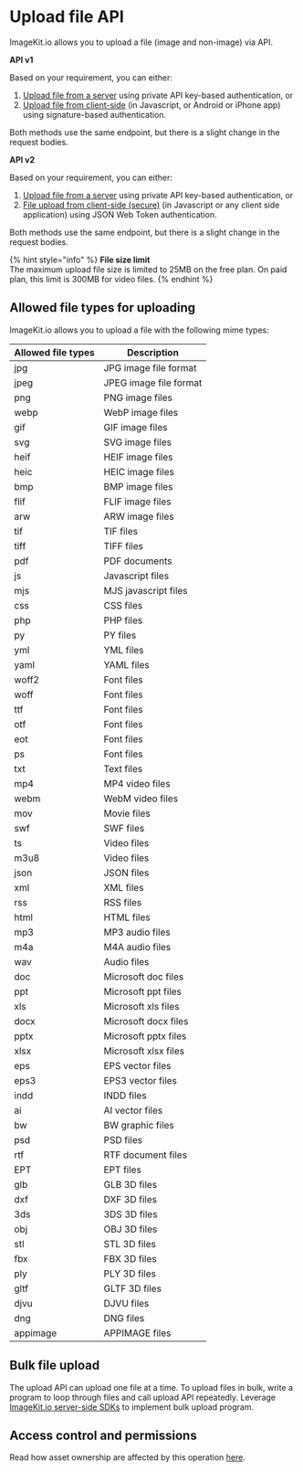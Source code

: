 # Upload file API

ImageKit.io allows you to upload a file (image and non-image) via API.

<b>API v1</b>

Based on your requirement, you can either:

1. [Upload file from a server](server-side-file-upload.md) using private API key-based authentication, or
2. [Upload file from client-side](client-side-file-upload.md) (in Javascript, or Android or iPhone app) using signature-based authentication.

Both methods use the same endpoint, but there is a slight change in the request bodies.

<b>API v2</b>

Based on your requirement, you can either:

1. [Upload file from a server](server-side-file-upload-v2.md) using private API key-based authentication, or
2. [File upload from client-side (secure)](secure-client-side-file-upload.md) (in Javascript or any client side application) using JSON Web Token authentication.

Both methods use the same endpoint, but there is a slight change in the request bodies.

{% hint style="info" %}
**File size limit**\
The maximum upload file size is limited to 25MB on the free plan. On paid plan, this limit is 300MB for video files.
{% endhint %}

## Allowed file types for uploading

ImageKit.io allows you to upload a file with the following mime types:

| Allowed file types | Description            |
| ------------------ | ---------------------- |
| jpg                | JPG image file format  |
| jpeg               | JPEG image file format |
| png                | PNG image files        |
| webp               | WebP image files       |
| gif                | GIF image files        |
| svg                | SVG image files        |
| heif               | HEIF image files       |
| heic               | HEIC image files       |
| bmp                | BMP image files        |
| flif               | FLIF image files       |
| arw                | ARW image files        |
| tif                | TIF files              |
| tiff               | TIFF files             |
| pdf                | PDF documents          |
| js                 | Javascript files       |
| mjs                | MJS javascript files   |
| css                | CSS files              |
| php                | PHP files              |
| py                 | PY files               |
| yml                | YML files              |
| yaml               | YAML files             |
| woff2              | Font files             |
| woff               | Font files             |
| ttf                | Font files             |
| otf                | Font files             |
| eot                | Font files             |
| ps                 | Font files             |
| txt                | Text files             |
| mp4                | MP4 video files        |
| webm               | WebM video files       |
| mov                | Movie files            |
| swf                | SWF files              |
| ts                 | Video files            |
| m3u8               | Video files            |
| json               | JSON files             |
| xml                | XML files              |
| rss                | RSS files              |
| html               | HTML files             |
| mp3                | MP3 audio files        |
| m4a                | M4A audio files        |
| wav                | Audio files            |
| doc                | Microsoft doc files    |
| ppt                | Microsoft ppt files    |
| xls                | Microsoft xls files    |
| docx               | Microsoft docx files   |
| pptx               | Microsoft pptx files   |
| xlsx               | Microsoft xlsx files   |
| eps                | EPS vector files       |
| eps3               | EPS3 vector files      |
| indd               | INDD files             |
| ai                 | AI vector files        |
| bw                 | BW graphic files       |  
| psd                | PSD files              |
| rtf                | RTF document files     |
| EPT                | EPT files              |
| glb                | GLB 3D files           |
| dxf                | DXF 3D files           |
| 3ds                | 3DS 3D files           |
| obj                | OBJ 3D files           |
| stl                | STL 3D files           |
| fbx                | FBX 3D files           |
| ply                | PLY 3D files           |
| gltf               | GLTF 3D files          |
| djvu               | DJVU files             |
| dng                | DNG files              |
| appimage           | APPIMAGE files         |


## Bulk file upload

The upload API can upload one file at a time. To upload files in bulk, write a program to loop through files and call upload API repeatedly. Leverage [ImageKit.io server-side SDKs](../api-introduction/sdk.md#server-side-sdks) to implement bulk upload program.

## Access control and permissions

Read how asset ownership are affected by this operation [here](../../media-library/overview/upload-files.md#access-control-and-permissions).
